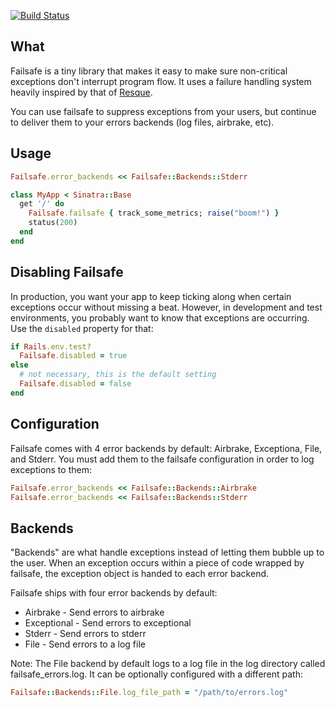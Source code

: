 [![Build Status](https://secure.travis-ci.org/zaarly/failsafe.png?branch=master)](http://travis-ci.org/zaarly/failsafe)

## What

Failsafe is a tiny library that makes it easy to make sure non-critical exceptions
don't interrupt program flow. It uses a failure handling system heavily inspired
by that of [Resque](http://github.com/defunkt/resque). 

You can use failsafe to suppress exceptions from your users, but continue to deliver
them to your errors backends (log files, airbrake, etc).

## Usage

```ruby
Failsafe.error_backends << Failsafe::Backends::Stderr

class MyApp < Sinatra::Base
  get '/' do
    Failsafe.failsafe { track_some_metrics; raise("boom!") }
    status(200)
  end
end
```

## Disabling Failsafe

In production, you want your app to keep ticking along when certain exceptions
occur without missing a beat. However, in development and test environments,
you probably want to know that exceptions are occurring.
Use the `disabled` property for that:

```ruby
if Rails.env.test?
  Failsafe.disabled = true
else
  # not necessary, this is the default setting
  Failsafe.disabled = false 
end
```

## Configuration

Failsafe comes with 4 error backends by default: Airbrake, Exceptiona, File, and Stderr.
You must add them to the failsafe configuration in order to log exceptions
to them:

```ruby
Failsafe.error_backends << Failsafe::Backends::Airbrake
Failsafe.error_backends << Failsafe::Backends::Stderr
```

## Backends

"Backends" are what handle exceptions instead of letting them
bubble up to the user. When an exception occurs within a piece of code wrapped
by failsafe, the exception object is handed to each error backend.

Failsafe ships with four error backends by default:

* Airbrake - Send errors to airbrake
* Exceptional - Send errors to exceptional
* Stderr - Send errors to stderr
* File - Send errors to a log file

Note: The File backend by default logs to a log file in the log directory called
failsafe_errors.log.  It can be optionally configured with a different path:

```ruby
Failsafe::Backends::File.log_file_path = "/path/to/errors.log"
```
